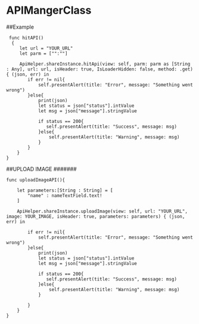 # APIMangerClass

##Example


     func hitAPI()
      {
         let url = "YOUR_URL"
         let parm = ["":""]
         
         ApiHelper.shareInstance.hitApi(view: self, parm: parm as [String : Any], url: url, isHeader: true, IsLoaderHidden: false, method: .get) { (json, err) in
            if err != nil{
                self.presentAlert(title: "Error", message: "Something went wrong")
            }else{
                print(json)
                let status = json["status"].intValue
                let msg = json["message"].stringValue
                
                if status == 200{
                   self.presentAlert(title: "Success", message: msg) 
                }else{
                    self.presentAlert(title: "Warning", message: msg)
                }
            }
        }
    }


##UPLOAD IMAGE #######

    func uploadImageAPI(){
        
        let parameters:[String : String] = [
            "name" : nameTextField.text!
        ]
        
        ApiHelper.shareInstance.uploadImage(view: self, url: "YOUR_URL", image: YOUR_IMAGE, isHeader: true, parameters: parameters) { (json, err) in
            
            if err != nil{
                self.presentAlert(title: "Error", message: "Something went wrong")
            }else{
                print(json)
                let status = json["status"].intValue
                let msg = json["message"].stringValue
                
                if status == 200{
                   self.presentAlert(title: "Success", message: msg)
                }else{
                    self.presentAlert(title: "Warning", message: msg)
                }

            }
        }
    }
